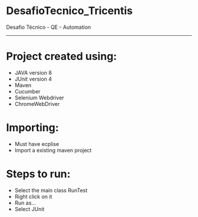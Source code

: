 # DesafioTecnico_Tricentis
Desafio Técnico - QE - Automation 

--------------------------------------


# Project created using:
- JAVA version 8
- JUnit version 4
- Maven 
- Cucumber
- Selenium Webdriver
- ChromeWebDriver


# Importing:
- Must have ecplise
- Import a existing maven project


# Steps to run:
- Select the main class RunTest
- Right click on it
- Run as...
- Select JUnit
